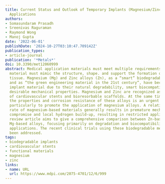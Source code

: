 ```yaml
---
title: Current Status and Outlook of Temporary Implants (Magnesium/Zinc) in Cardiovascular
  Applications
authors:
- Somasundaram Prasadh
- Sreenivas Raguraman
- Raymond Wong
- Manoj Gupta
date: '2022-06-01'
publishDate: '2024-10-27T03:10:47.709142Z'
publication_types:
- article-journal
publication: '*Metals*'
doi: 10.3390/met12060999
abstract: Medical application materials must meet multiple requirements, and the designed
  material must mimic the structure, shape. and support the formation of the replacing
  tissue. Magnesium (Mg) and Zinc alloys (Zn), as a “smart” biodegradable material
  and as “the green engineering material in the 21st century”, have become an outstanding
  implant material due to their natural degradability, smart biocompatibility, and
  desirable mechanical properties. Magnesium and Zinc are recognized as the next generation
  of cardiovascular stents and bioresorbable scaffolds. At the same time, improving
  the properties and corrosion resistance of these alloys is an urgent challenge.
  particularly to promote the application of magnesium alloys. A relatively fast deterioration
  rate of magnesium-based materials generally results in premature mechanical integrity
  compromise and local hydrogen build-up, resulting in restricted applicability. This
  review article aims to give a comprehensive comparison between Zn-based alloys and
  Mg-based alloys, focusing primarily on degradation and biocompatibility for cardiovascular
  applications. The recent clinical trials using these biodegradable metals have also
  been addressed.
tags:
- biodegradable implants
- cardiovascular stents
- functional materials
- magnesium
- zinc
links:
- name: URL
  url: https://www.mdpi.com/2075-4701/12/6/999
---
```

